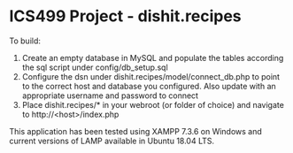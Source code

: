 # ICS499 Project - dishit.recipes
To build: 
1. Create an empty database in MySQL and populate the tables according the sql script under config/db_setup.sql
2. Configure the dsn under dishit.recipes/model/connect_db.php to point to the correct host and database you configured. Also update with an appropriate username and password to connect
3. Place dishit.recipes/* in your webroot (or folder of choice) and navigate to http://\<host\>/index.php

This application has been tested using XAMPP 7.3.6 on Windows and current versions of LAMP available in Ubuntu 18.04 LTS.
